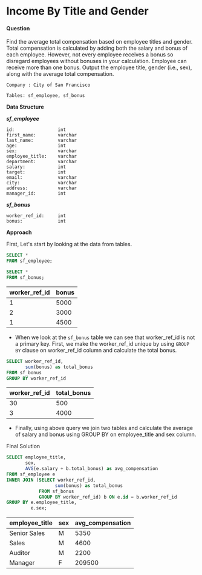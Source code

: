 # Income By Title and Gender

#### Question

Find the average total compensation based on employee titles and gender. Total compensation is calculated by adding both the salary and bonus of each employee. However, not every employee receives a bonus so disregard employees without bonuses in your calculation. Employee can receive more than one bonus.
Output the employee title, gender (i.e., sex), along with the average total compensation.

`Company : City of San Francisco`

`Tables: sf_employee, sf_bonus`

**Data Structure**

***sf_employee***

```
id:                int
first_name:        varchar
last_name:         varchar
age:               int
sex:               varchar
employee_title:    varchar
department:        varchar
salary:            int
target:            int
email:             varchar
city:              varchar
address:           varchar
manager_id:        int
```

***sf_bonus***

```
worker_ref_id:     int
bonus:             int
```



**Approach**

First, Let's start by looking at the data from tables. 

```sql
SELECT * 
FROM sf_employee;
```

```sql
SELECT * 
FROM sf_bonus;
```

| worker_ref_id | bonus |
| ------------- | ----- |
| 1             | 5000  |
| 2             | 3000  |
| 1             | 4500  |

- When we look at the `sf_bonus`  table we can see that worker_ref_id is not a primary key. 
First,  we make the worker_ref_id unique by using `GROUP BY` clause on worker_ref_id column and calculate the total bonus.

```sql
SELECT worker_ref_id,
       sum(bonus) as total_bonus
FROM sf_bonus
GROUP BY worker_ref_id
```

| worker_ref_id | total_bonus |
| ------------- | ----------- |
| 30            | 500         |
| 3             | 4000        |

- Finally, using above query we join two tables and calculate the average of salary and bonus using GROUP BY on employee_title and sex column.

Final Solution

```sql
SELECT employee_title,
       sex,
       AVG(e.salary + b.total_bonus) as avg_compensation
FROM sf_employee e
INNER JOIN (SELECT worker_ref_id,
                  sum(bonus) as total_bonus
            FROM sf_bonus
            GROUP BY worker_ref_id) b ON e.id = b.worker_ref_id
GROUP BY e.employee_title, 
         e.sex;  
```

| employee_title | sex | avg_compensation |
| -------------- | --- | ---------------- |
| Senior Sales   | M   | 5350             |
| Sales          | M   | 4600             |
| Auditor        | M   | 2200             |
| Manager        | F   | 209500           |
